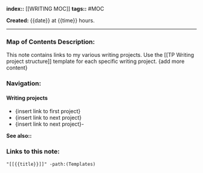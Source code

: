 **index::** [[WRITING MOC]] **tags::** #MOC

**Created:** {{date}} at {{time}} hours.

---
### Map of Contents Description:
This note contains links to my various writing projects. 
Use the [[TP Writing project structure]] template for each specific writing project.
{add more content}
### Navigation:
#### Writing projects
- {insert link to first project}
- {insert link to next project}
- {insert link to next project}- 

**See also::**
### Links to this note:
```query
"[[{{title}}]]" -path:(Templates) 
```
